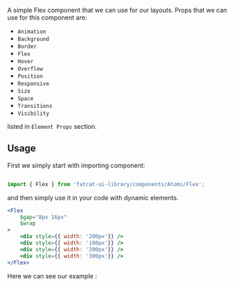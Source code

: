 A simple Flex component that we can use for our layouts. Props that we can use for this component are:

- `Animation`
- `Background`
- `Border`
- `Flex`
- `Hover`
- `Overflow`
- `Position`
- `Responsive`
- `Size`
- `Space`
- `Transitions`
- `Visibility`

listed in `Element Props` section.

## Usage 

First we simply start with importing component:

```jsx

import { Flex } from 'fatcat-ui-library/components/Atoms/Flex';

```

and then simply use it in your code with dynamic elements.

```jsx
<Flex
	$gap="8px 16px"
	$wrap
>
	<div style={{ width: '200px'}} />
	<div style={{ width: '100px'}} />
	<div style={{ width: '200px'}} />
	<div style={{ width: '300px'}} />
</Flex>
```

Here we can see our example	:
